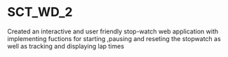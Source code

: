 # SCT_WD_2
Created an interactive and user friendly stop-watch web application with implementing fuctions for starting ,pausing and reseting the stopwatch as well as tracking and displaying lap times
